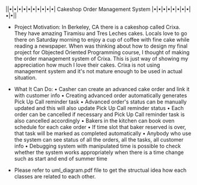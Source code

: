 ||•|•|•|•|•|•|•|•|•|•| Cakeshop Order Management System |•|•|•|•|•|•|•|•|•|•||

- Project Motivation:
	In Berkeley, CA there is a cakeshop called Crixa. They have amazing Tiramisu and Tres Leches cakes. Locals love to go there on Saturday morning to enjoy a cup of coffee with fine cake while reading a newspaper. When was thinking about how to design my final project for Objected Oriented Programming course, I thought of making the order management system of Crixa. This is just way of showing my appreciation how much I love their cakes. Crixa is not using management system and it's not mature enough to be used in actual situation.

- What It Can Do:
	• Casher can create an advanced cake order and link it with customer info 
	• Creating advanced order automatically generates Pick Up Call reminder task
	• Advanced order's status can be manually updated and this will also update Pick Up Call reminder status
	• Each order can be cancelled if necessary and Pick Up Call reminder task is also cancelled accordingly
	• Bakers in the kitchen can book oven schedule for each cake order
	• If time slot that baker reserved is over, that task will be marked as completed automatically
	• Anybody who use the system can see status of all the orders, all the tasks, all customer info
	• Debugging system with manipulated time is possible to check whether the system works appropriately when there is a time change such as start and end of summer time

- Please refer to uml_diagram.pdf file to get the structual idea how each classes are related to each other.

